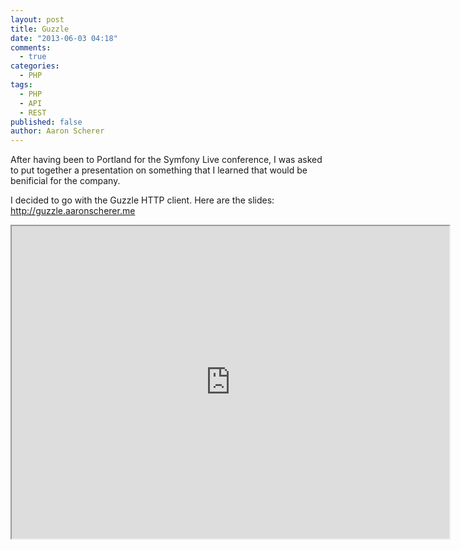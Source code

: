 ```yaml
---
layout: post
title: Guzzle
date: "2013-06-03 04:18"
comments: 
  - true
categories: 
  - PHP
tags: 
  - PHP
  - API
  - REST
published: false
author: Aaron Scherer
---
```


After having been to Portland for the Symfony Live conference, I was asked to put together a presentation on something that I learned that would be benificial for the company.

I decided to go with the Guzzle HTTP client. Here are the slides: <http://guzzle.aaronscherer.me>

<iframe height="500" width="700" src="http://guzzle.aaronscherer.me"></iframe>
